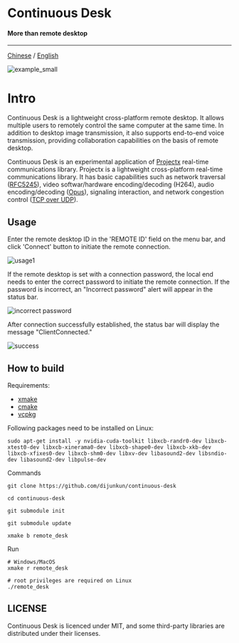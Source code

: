 # Continuous Desk

#### More than remote desktop

----
[Chinese](README_CN.md) / [English](README.md)

![example_small](https://github.com/dijunkun/continuous-desk/assets/29698109/bd42040e-0c7f-4d54-aa51-f1292e55f2c1)

# Intro

Continuous Desk is a lightweight cross-platform remote desktop. It allows multiple users to remotely control the same computer at the same time. In addition to desktop image transmission, it also supports end-to-end voice transmission, providing collaboration capabilities on the basis of remote desktop.

Continuous Desk is an experimental application of [Projectx](https://github.com/dijunkun/projectx) real-time communications library. Projectx is a lightweight cross-platform real-time communications library. It has basic capabilities such as network traversal ([RFC5245](https://datatracker.ietf.org/doc/html/rfc5245)), video softwar/hardware encoding/decoding (H264), audio encoding/decoding ([Opus](https://github.com/xiph/opus)), signaling interaction, and network congestion control ([TCP over UDP](https://libnice.freedesktop.org/)).

## Usage

Enter the remote desktop ID in the 'REMOTE ID' field on the menu bar, and click 'Connect' button to initiate the remote connection.

![usage1](https://github.com/dijunkun/continuous-desk/assets/29698109/2ad59e6d-bdba-46d0-90cf-cbc9c06c2278)

If the remote desktop is set with a connection password, the local end needs to enter the correct password to initiate the remote connection. If the password is incorrect, an "Incorrect password" alert will appear in the status bar.

![incorrect password](https://github.com/dijunkun/continuous-desk/assets/29698109/cb05501c-ec4e-4adf-952d-7a55ef770a97)

After connection successfully established, the status bar will display the message "ClientConnected."

![success](https://github.com/dijunkun/continuous-desk/assets/29698109/0cca21f7-48fe-44a5-b83d-eafeb8a81eb1)

## How to build

Requirements:
- [xmake](https://xmake.io/#/guide/installation)
- [cmake](https://cmake.org/download/)
- [vcpkg](https://vcpkg.io/en/getting-started)

Following packages need to be installed on Linux:

```
sudo apt-get install -y nvidia-cuda-toolkit libxcb-randr0-dev libxcb-xtest0-dev libxcb-xinerama0-dev libxcb-shape0-dev libxcb-xkb-dev libxcb-xfixes0-dev libxcb-shm0-dev libxv-dev libasound2-dev libsndio-dev libasound2-dev libpulse-dev
```

Commands
```
git clone https://github.com/dijunkun/continuous-desk

cd continuous-desk

git submodule init 

git submodule update

xmake b remote_desk
```
Run
```
# Windows/MacOS
xmake r remote_desk

# root privileges are required on Linux
./remote_desk
```

## LICENSE

Continuous Desk is licenced under MIT, and some third-party libraries are distributed under their licenses.

